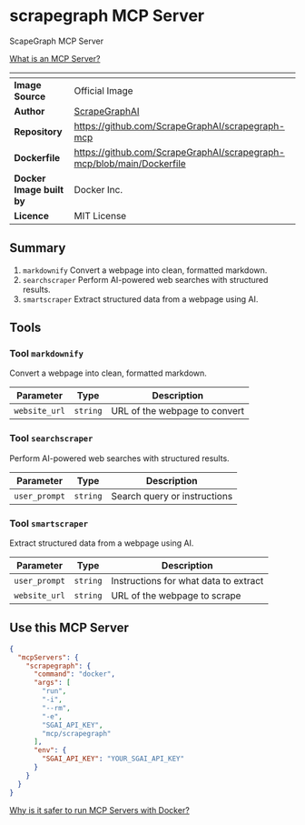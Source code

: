 # scrapegraph MCP Server

ScapeGraph MCP Server

[What is an MCP Server?](https://www.anthropic.com/news/model-context-protocol)

|<!-- -->|<!-- -->|
|-|-|
**Image Source**|Official Image
|**Author**|[ScrapeGraphAI](https://github.com/ScrapeGraphAI)
**Repository**|https://github.com/ScrapeGraphAI/scrapegraph-mcp
**Dockerfile**|https://github.com/ScrapeGraphAI/scrapegraph-mcp/blob/main/Dockerfile
**Docker Image built by**|Docker Inc.
**Licence**|MIT License

## Summary
1. `markdownify` Convert a webpage into clean, formatted markdown.
1. `searchscraper` Perform AI-powered web searches with structured results.
1. `smartscraper` Extract structured data from a webpage using AI.

## Tools

### Tool `markdownify`
Convert a webpage into clean, formatted markdown.

Parameter|Type|Description
-|-|-
`website_url`|`string`|URL of the webpage to convert

### Tool `searchscraper`
Perform AI-powered web searches with structured results.

Parameter|Type|Description
-|-|-
`user_prompt`|`string`|Search query or instructions

### Tool `smartscraper`
Extract structured data from a webpage using AI.

Parameter|Type|Description
-|-|-
`user_prompt`|`string`|Instructions for what data to extract
`website_url`|`string`|URL of the webpage to scrape

## Use this MCP Server

```json
{
  "mcpServers": {
    "scrapegraph": {
      "command": "docker",
      "args": [
        "run",
        "-i",
        "--rm",
        "-e",
        "SGAI_API_KEY",
        "mcp/scrapegraph"
      ],
      "env": {
        "SGAI_API_KEY": "YOUR_SGAI_API_KEY"
      }
    }
  }
}
```

[Why is it safer to run MCP Servers with Docker?](https://www.docker.com/blog/the-model-context-protocol-simplifying-building-ai-apps-with-anthropic-claude-desktop-and-docker/)
